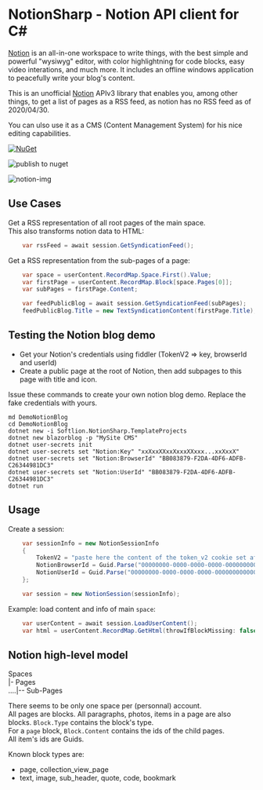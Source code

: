 # NotionSharp - Notion API client for C#

[Notion](https://notion.so) is an all-in-one workspace to write things, with the best simple and powerful "wysiwyg" editor, with color highlightning for code blocks, easy video interations, and much more. It includes an offline windows application to peacefully write your blog's content.

This is an unofficial [Notion](https://notion.so) APIv3 library that enables you, among other things, to get a list of pages as a RSS feed, as notion has no RSS feed as of 2020/04/30.

You can ulso use it as a CMS (Content Management System) for his nice editing capabilities.

[![NuGet][nuget-img]][nuget-link]

![publish to nuget](https://github.com/softlion/NotionSharp/workflows/publish%20to%20nuget/badge.svg)

![notion-img]

[nuget-link]: https://www.nuget.org/packages/Softlion.NotionSharp/
[nuget-img]: https://img.shields.io/nuget/v/Softlion.NotionSharp
[notion-img]: https://github.com/softlion/NotionSharp/raw/master/cover.png

## Use Cases

Get a RSS representation of all root pages of the main space.  
This also transforms notion data to HTML:

```csharp
    var rssFeed = await session.GetSyndicationFeed();
```
    
    
Get a RSS representation from the sub-pages of a page:

```csharp
    var space = userContent.RecordMap.Space.First().Value;
    var firstPage = userContent.RecordMap.Block[space.Pages[0]];
    var subPages = firstPage.Content;

    var feedPublicBlog = await session.GetSyndicationFeed(subPages);
    feedPublicBlog.Title = new TextSyndicationContent(firstPage.Title);
```

## Testing the Notion blog demo

- Get your Notion's credentials using fiddler (TokenV2 => key, browserId and userId)
- Create a public page at the root of Notion, then add subpages to this page with title and icon.

Issue these commands to create your own notion blog demo. Replace the fake credentials with yours.

```
md DemoNotionBlog
cd DemoNotionBlog
dotnet new -i Softlion.NotionSharp.TemplateProjects
dotnet new blazorblog -p "MySite CMS"
dotnet user-secrets init
dotnet user-secrets set "Notion:Key" "xxXxxXXxxXxxxXXxxx...xxXxxX"
dotnet user-secrets set "Notion:BrowserId" "BB083879-F2DA-4DF6-ADFB-C26344981DC3"
dotnet user-secrets set "Notion:UserId" "BB083879-F2DA-4DF6-ADFB-C26344981DC3"
dotnet run
```

## Usage

Create a session:

```csharp
    var sessionInfo = new NotionSessionInfo 
    {
        TokenV2 = "paste here the content of the token_v2 cookie set after you logged in notion.so",
        NotionBrowserId = Guid.Parse("00000000-0000-0000-0000-000000000000"), //paste the content of the notion_browser_id cookie
        NotionUserId = Guid.Parse("00000000-0000-0000-0000-000000000000") //paste the content of the notion_user_id cookie
    };

    var session = new NotionSession(sessionInfo);
```

Example: load content and info of main `space`:

```csharp
    var userContent = await session.LoadUserContent();
    var html = userContent.RecordMap.GetHtml(throwIfBlockMissing: false);
```

## Notion high-level model

Spaces  
|- Pages  
....|-- Sub-Pages

There seems to be only one space per (personnal) account.  
All pages are blocks. All paragraphs, photos, items in a page are also blocks. `Block.Type` contains the block's type.  
For a `page` block, `Block.Content` contains the ids of the child pages.  
All item's ids are Guids.

Known block types are:
- page, collection_view_page
- text, image, sub_header, quote, code, bookmark
